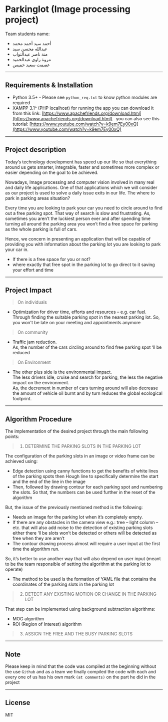 # Parkinglot (Image processing project)

Team students name:
- أحمد سيد أحمد محمد
&nbsp;
- عبدالله محسن سيد
&nbsp;
- منة ناصر عبدالتواب
&nbsp;
- مروة راوى عبدالحميد
&nbsp;
- عصمت سعيد خميس

---

Requirements & Installation
------
- Python 3.5+ - Please see `python_req.txt` to know python modules are required
&nbsp;
- XAMPP 3.1^ (PHP localhost) for running the app
you can download it from this link: [https://www.apachefriends.org/download.html](https://www.apachefriends.org/download.html)
&nbsp;
you can also see this tutorial: [https://www.youtube.com/watch?v=k9em7Ey00xQ](https://www.youtube.com/watch?v=k9em7Ey00xQ)
&nbsp;

---

Project description
------
Today’s technology development has speed up our life so that everything around us gets smarter, integrable, faster and sometimes more complex or easier depending on the goal to be achieved.

Nowadays, Image processing and computer vision involved in many real and daily life applications.
One of that applications which we will consider as our project is used to solve a daily issue exits in our life. The where to park in parking areas situation?

Every time you are looking to park your car you need to circle around to find out a free parking spot. That way of search is slow and frustrating. As, sometimes you aren’t the luckiest person ever and after spending time turning all around the parking area you won’t find a free space for parking as the whole parking is full of cars.

Hence, we concern in presenting an application that will be capable of providing you with information about the parking lot you are looking to park your car in. 
  - If there is a free space for you or not?
  - where exactly that free spot in the parking lot to go direct to it saving your effort and time


---


Project Impact
------
> On individuals 
-	Optimization for driver time, efforts and resources – e.g. car fuel. 
<br/> Through finding the suitable parking spot in the nearest parking lot. So, you won't be late on your meeting and appointments anymore
> On community
-	Traffic jam reduction. 
  <br/>As, the number of the cars circling around to find free parking spot ‘ll be reduced
> On Environment
-	The other plus side is the environmental impact.
  <br/>The less drivers idle, cruise and search for parking, the less the negative impact on the environment. 
  <br/>As, the decrement in number of cars turning around will also decrease the amount of vehicle oil burnt and by turn reduces the global ecological footprint.

---

Algorithm Procedure
------
The implementation of the desired project through the main following points: 
>1. DETERMINE THE PARKING SLOTS IN THE PARKING LOT

The configuration of the parking slots in an image or video frame can be achieved using:
  -	Edge detection using canny functions to get the benefits of white lines of the parking spots then Hough line to specifically determine the start and the end of the line in the image
  -	Then, followed by drawing contour for each parking spot and numbering the slots. So that, the numbers can be used further in the reset of the algorithm  

But, the issue of the previously mentioned method is the following:
  -	Needs an image for the parking lot when it’s completely empty.
  -	If there are any obstacles in the camera view e.g.: tree – light column – etc. that will also add noise to the detection of existing parking slots either there ‘ll be slots won’t be detected or others will be detected as free when they are aren’t
  -	The contour drawing process almost will require a user input at the first time the algorithm run. 

So, it’s better to use another way that will also depend on user input (meant to be the team responsible of setting the algorithm at the parking lot to operate)
  -	The method to be used is the formation of YAML file that contains the coordinates of the parking slots in the parking lot
>2. DETECT ANY EXISTING MOTION OR CHANGE IN THE PARKING LOT

That step can be implemented using background subtraction algorithms:
  - MOG algorithm
  - ROI (Region of Interest) algorithm

>3. ASSIGN THE FREE AND THE BUSY PARKING SLOTS

---

Note
------
Please keep in mind that the code was compiled at the beginning without the use `Github`
and as a team we finally compiled the code with each and every one of us has his
own mark `(at comments)` on the part he did in the project

---

License
------
MIT
